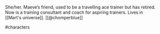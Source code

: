 She/her. Maeve’s friend, used to be a travelling ace trainer but has retired. Now is a training consultant and coach for aspiring trainers. Lives in [[Mart's universe]]. [[@chomperblue]]

#characters 